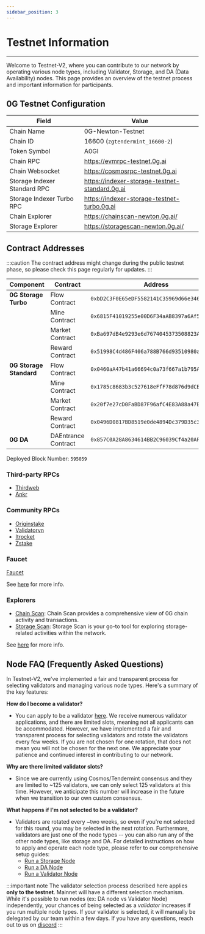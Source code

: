 ```yaml
---
sidebar_position: 3
---
```

# Testnet Information
---

Welcome to Testnet-V2, where you can contribute to our network by operating various node types, including Validator, Storage, and DA (Data Availability) nodes. This page provides an overview of the testnet process and important information for participants.

## 0G Testnet Configuration

| Field | Value |
|-------|-------|
| Chain Name | 0G-Newton-Testnet |
| Chain ID | 16600 (`zgtendermint_16600-2`) |
| Token Symbol | A0GI |
| Chain RPC | https://evmrpc-testnet.0g.ai |
| Chain Websocket | https://cosmosrpc-testnet.0g.ai |
| Storage Indexer Standard RPC | https://indexer-storage-testnet-standard.0g.ai |
| Storage Indexer Turbo RPC | https://indexer-storage-testnet-turbo.0g.ai |
| Chain Explorer | https://chainscan-newton.0g.ai/ |
| Storage Explorer | https://storagescan-newton.0g.ai/ |

## Contract Addresses

:::caution
The contract address might change during the public testnet phase, so please check this page regularly for updates. 
:::

| Component | Contract | Address |
|-----------|----------|---------|
| **0G Storage Turbo** | Flow Contract | `0xbD2C3F0E65eDF5582141C35969d66e34629cC768` |
| | Mine Contract | `0x6815F41019255e00D6F34aAB8397a6Af5b6D806f` |
| | Market Contract | `0xBa697dB4e9293e6d7674045373508823A85d0798` |
| | Reward Contract | `0x51998C4d486F406a788B766d93510980ae1f9360` |
| **0G Storage Standard** | Flow Contract | `0x0460aA47b41a66694c0a73f667a1b795A5ED3556` |
| | Mine Contract | `0x1785c8683b3c527618eFfF78d876d9dCB4b70285` |
| | Market Contract | `0x20f7e27cD0FaBD87F96afC4E83A88a47E9Ce4689` |
| | Reward Contract | `0x0496D0817BD8519e0de4894Dc379D35c35275609` |
| **0G DA** | DAEntrance Contract | `0x857C0A28A8634614BB2C96039Cf4a20AFF709Aa9` |

Deployed Block Number: `595059`

### Third-party RPCs

- [Thirdweb](https://thirdweb.com/0g-newton-testnet)
- [Ankr](https://rpc.ankr.com/0g_newton)

### Community RPCs

- [Originstake](https://0g-json-rpc-public.originstake.com)
- [Validatorvn](https://0g-rpc-evm01.validatorvn.com)
- [Itrocket](https://og-testnet-jsonrpc.itrocket.net)
- [Zstake](https://0g-evmrpc.zstake.xyz/)

### Faucet
[Faucet](https://faucet.0g.ai/) 

See [here](https://0g-doc-new.vercel.app/build-with-0g/faucet) for more info.

### Explorers
- [Chain Scan](https://chainscan-newton.0g.ai/): Chain Scan provides a comprehensive view of 0G chain activity and transactions.
- [Storage Scan](https://storagescan-newton.0g.ai/): Storage Scan is your go-to tool for exploring storage-related activities within the network.
  
See [here](https://0g-doc-new.vercel.app/build-with-0g/explorer) for more info.

## Node FAQ (Frequently Asked Questions)

In Testnet-V2, we've implemented a fair and transparent process for selecting validators and managing various node types. Here's a summary of the key features:

**How do I become a validator?**
- You can apply to be a validator [here](https://shorturl.at/fgkoR). We receive numerous validator applications, and there are limited slots, meaning not all applicants can be accommodated. However, we have implemented a fair and transparent process for selecting validators and rotate the validators every few weeks. If you are not chosen for one rotation, that does not mean you will not be chosen for the next one. We appreciate your patience and continued interest in contributing to our network. 

**Why are there limited validator slots?** 
- Since we are currently using Cosmos/Tendermint consensus and they are limited to ~125 validators, we can only select 125 validators at this time. However, we anticipate this number will increase in the future when we transition to our own custom consensus. 

**What happens if I'm not selected to be a validator?**
- Validators are rotated every ~two weeks, so even if you're not selected for this round, you may be selected in the next rotation. Furthermore, validators are just one of the node types -- you can also run any of the other node types, like storage and DA. For detailed instructions on how to apply and operate each node type, please refer to our comprehensive setup guides:
  - [Run a Storage Node](./storage-node.md)
  - [Run a DA Node](./da-node.md)
  - [Run a Validator Node](./validator-node.md)

:::important note
The validator selection process described here applies **only to the testnet**. Mainnet will have a different selection mechanism.
While it's possible to run nodes (ex: DA node vs Validator Node) independently, your chances of being selected as a _validator_ increases if you run multiple node types. 
If your validator is selected, it will manually be delegated by our team within a few days.
If you have any questions, reach out to us on [discord](https://discord.com/invite/0glabs)
:::
